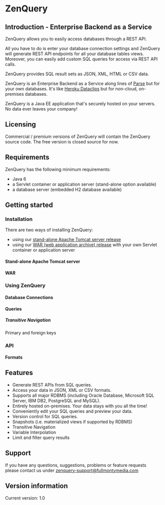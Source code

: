 ZenQuery
========

## Introduction - Enterprise Backend as a Service

ZenQuery allows you to easily access databases through a REST API.

All you have to do is enter your database connection settings and ZenQuery will generate REST API endpoints for all
your database tables views. Moreover, you can easily add custom SQL queries for access via REST API calls.

ZenQuery provides SQL result sets as JSON, XML, HTML or CSV data.

ZenQuery is an Enterprise Backend as a Service along lines of [Parse](https://parse.com/) but for your own databases.
It's like [Heroku Dataclips](https://devcenter.heroku.com/articles/dataclips) but for non-cloud, on-premises databases.

ZenQuery is a Java EE application that's securely hosted on your servers. No data ever leaves your company!

## Licensing

Commercial / premium versions of ZenQuery will contain the ZenQuery source code. The free version is closed source
for now.

## Requirements

ZenQuery has the following minimum requirements:

* Java 6
* a Servlet container or application server (stand-alone option available)
* a database server (embedded H2 database available)

## Getting started

### Installation

There are two ways of installing ZenQuery:

* using our [stand-alone Apache Tomcat server release](#stand-alone)
* using our [WAR (web application archive) release](#war) with your own Servlet container or application server

#### <a name="stand-alone">Stand-alone Apache Tomcat server</a>

#### <a name="war">WAR</a>

### Using ZenQuery

#### Database Connections

#### Queries

##### Transitive Navigation

Primary and foreign keys

### API

#### Formats

## Features

* Generate REST APIs from SQL queries.
* Access your data in JSON, XML or CSV formats.
* Supports all major RDBMS (including Oracle Database, Microsoft SQL Server, IBM DB2, PostgreSQL and MySQL).
* Entirely hosted on-premises. Your data stays with you all the time!
* Conveniently edit your SQL queries and preview your data.
* Version control for SQL queries.
* Snapshots (i.e. materialized views if supported by RDBMS)
* Transitive Navigation
* Variable Interpolation
* Limit and filter query results

## Support

If you have any questions, suggestions, problems or feature requests please contact us under
[zenquery-support@fullmontymedia.com](mailto:zenquery-support@fullmontymedia.com)

## Version information

Current version: 1.0
